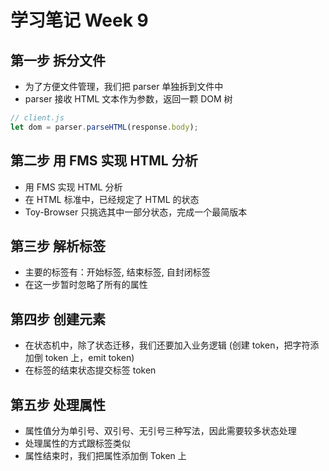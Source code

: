 # 学习笔记 Week 9

## 第一步 拆分文件

* 为了方便文件管理，我们把 parser 单独拆到文件中
* parser 接收 HTML 文本作为参数，返回一颗 DOM 树

```js
// client.js
let dom = parser.parseHTML(response.body);
```

## 第二步 用 FMS 实现 HTML 分析

* 用 FMS 实现 HTML 分析
* 在 HTML 标准中，已经规定了 HTML 的状态
* Toy-Browser 只挑选其中一部分状态，完成一个最简版本

## 第三步 解析标签

* 主要的标签有：开始标签, 结束标签, 自封闭标签
* 在这一步暂时忽略了所有的属性

## 第四步 创建元素

* 在状态机中，除了状态迁移，我们还要加入业务逻辑 (创建 token，把字符添加倒 token 上，emit token)
* 在标签的结束状态提交标签 token

## 第五步 处理属性

* 属性值分为单引号、双引号、无引号三种写法，因此需要较多状态处理
* 处理属性的方式跟标签类似
* 属性结束时，我们把属性添加倒 Token 上
